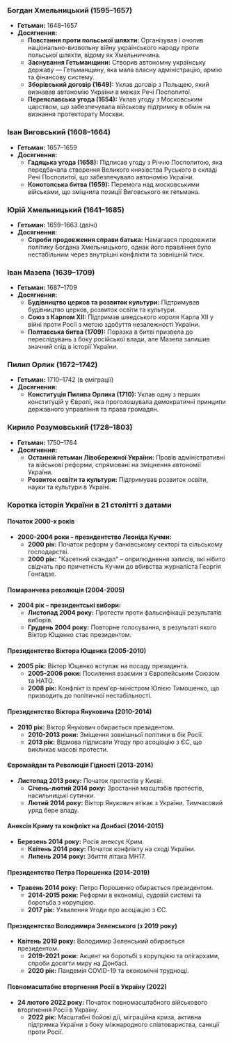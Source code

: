 ### Богдан Хмельницький (1595–1657)
- **Гетьман:** 1648–1657
- **Досягнення:**
  - **Повстання проти польської шляхти:** Організував і очолив національно-визвольну війну українського народу проти польської шляхти, відому як Хмельниччина.
  - **Заснування Гетьманщини:** Створив автономну українську державу — Гетьманщину, яка мала власну адміністрацію, армію та фінансову систему.
  - **Зборівський договір (1649):** Уклав договір з Польщею, який визнавав автономію України в межах Речі Посполитої.
  - **Переяславська угода (1654):** Уклав угоду з Московським царством, що забезпечувала військову підтримку в обмін на визнання протекторату Москви.

### Іван Виговський (1608–1664)
- **Гетьман:** 1657–1659
- **Досягнення:**
  - **Гадяцька угода (1658):** Підписав угоду з Річчю Посполитою, яка передбачала створення Великого князівства Руського в складі Речі Посполитої, що забезпечувало автономію України.
  - **Конотопська битва (1659):** Перемога над московськими військами, що зміцнила позиції Виговського як гетьмана.

### Юрій Хмельницький (1641–1685)
- **Гетьман:** 1659–1663 (двічі)
- **Досягнення:**
  - **Спроби продовження справи батька:** Намагався продовжити політику Богдана Хмельницького, однак його правління було нестабільним через внутрішні конфлікти та зовнішній тиск.

### Іван Мазепа (1639–1709)
- **Гетьман:** 1687–1709
- **Досягнення:**
  - **Будівництво церков та розвиток культури:** Підтримував будівництво церков, розвиток освіти та культури.
  - **Союз з Карлом XII:** Підтримав шведського короля Карла XII у війні проти Росії з метою здобуття незалежності України.
  - **Полтавська битва (1709):** Поразка в битві призвела до переслідувань з боку російської влади, але Мазепа залишив значний слід в історії України.

### Пилип Орлик (1672–1742)
- **Гетьман:** 1710–1742 (в еміграції)
- **Досягнення:**
  - **Конституція Пилипа Орлика (1710):** Уклав одну з перших конституцій у Європі, яка проголошувала демократичні принципи державного управління та права громадян.

### Кирило Розумовський (1728–1803)
- **Гетьман:** 1750–1764
- **Досягнення:**
  - **Останній гетьман Лівобережної України:** Провів адміністративні та військові реформи, спрямовані на зміцнення автономії України.
  - **Розвиток освіти та культури:** Підтримував розвиток освіти, науки та культури в Україні.


### Коротка історія України в 21 столітті з датами

#### Початок 2000-х років
- **2000-2004 роки – президентство Леоніда Кучми:**
  - **2000 рік:** Початок реформ у банківському секторі та сільському господарстві.
  - **2000 рік:** "Касетний скандал" – оприлюднення записів, які нібито свідчать про причетність Кучми до вбивства журналіста Георгія Гонгадзе.

#### Помаранчева революція (2004-2005)
- **2004 рік – президентські вибори:**
  - **Листопад 2004 року:** Протести проти фальсифікації результатів виборів.
  - **Грудень 2004 року:** Повторне голосування, в результаті якого Віктор Ющенко стає президентом.

#### Президентство Віктора Ющенка (2005-2010)
- **2005 рік:** Віктор Ющенко вступає на посаду президента.
  - **2005-2006 роки:** Посилення взаємин з Європейським Союзом та НАТО.
  - **2008 рік:** Конфлікт із прем'єр-міністром Юлією Тимошенко, що призводить до політичної нестабільності.

#### Президентство Віктора Януковича (2010-2014)
- **2010 рік:** Віктор Янукович обирається президентом.
  - **2010-2013 роки:** Зміщення зовнішньої політики в бік Росії.
  - **2013 рік:** Відмова підписати Угоду про асоціацію з ЄС, що викликає масові протести.

#### Євромайдан та Революція Гідності (2013-2014)
- **Листопад 2013 року:** Початок протестів у Києві.
  - **Січень-лютий 2014 року:** Зростання масштабів протестів, насильницькі сутички.
  - **Лютий 2014 року:** Віктор Янукович втікає з України. Тимчасовий уряд бере владу.

#### Анексія Криму та конфлікт на Донбасі (2014-2015)
- **Березень 2014 року:** Росія анексує Крим.
  - **Квітень 2014 року:** Початок конфлікту на сході України.
  - **Липень 2014 року:** Збиття літака MH17.

#### Президентство Петра Порошенка (2014-2019)
- **Травень 2014 року:** Петро Порошенко обирається президентом.
  - **2014-2015 роки:** Реформи в економіці, судовій системі та боротьба з корупцією.
  - **2017 рік:** Ухвалення Угоди про асоціацію з ЄС.

#### Президентство Володимира Зеленського (з 2019 року)
- **Квітень 2019 року:** Володимир Зеленський обирається президентом.
  - **2019-2021 роки:** Акцент на боротьбі з корупцією та олігархами, спроби досягти миру на Донбасі.
  - **2020 рік:** Пандемія COVID-19 та економічні труднощі.

#### Повномасштабне вторгнення Росії в Україну (2022)
- **24 лютого 2022 року:** Початок повномасштабного військового вторгнення Росії в Україну.
  - **2022 рік:** Масштабні бойові дії, міграційна криза, активна підтримка України з боку міжнародного співтовариства, санкції проти Росії.
